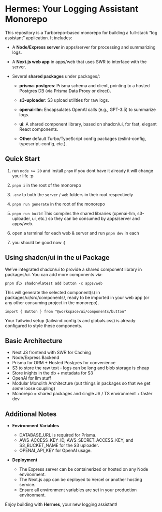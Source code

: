 Hermes: Your Logging Assistant Monorepo
=======================================

This repository is a Turborepo–based monorepo for building a full‐stack “log assistant” application. It includes:

*   A **Node/Express server** in apps/server for processing and summarizing logs.
    
*   A **Next.js web app** in apps/web that uses SWR to interface with the server.
    
*   Several **shared packages** under packages/:
    
    *   **prisma-postgres**: Prisma schema and client, pointing to a hosted Postgres DB (via Prisma Data Proxy or direct).
        
    *   **s3-uploader**: S3 upload utilities for raw logs.
        
    *   **openai-llm**: Encapsulates OpenAI calls (e.g., GPT-3.5) to summarize logs.
        
    *   **ui**: A shared component library, based on shadcn/ui, for fast, elegant React components.
        
    *   **Other** default Turbo/TypeScript config packages (eslint-config, typescript-config, etc.).
        

Quick Start
-----------

1. run `node >= 20` and install `pnpm` if you dont have it already it will change your life :p
2. `pnpm i` in the root of the monorepo
3. `.env` to both the `server` / `web` folders in their root respectively
4. `pnpm run generate` in the root of the monorepo
5. `pnpm run build` This compiles the shared libraries (openai-llm, s3-uploader, ui, etc.) so they can be consumed by apps/server and apps/web.
    
6.  open a terminal for each web & server and run `pnpm dev` in each 
7.  you should be good now :)
    

Using shadcn/ui in the ui Package
---------------------------------

We’ve integrated shadcn/ui to provide a shared component library in packages/ui. You can add more components via:

`pnpm dlx shadcn@latest add button -c apps/web`

This will generate the selected component(s) in packages/ui/src/components/, ready to be imported in your web app (or any other consuming project in the monorepo).

`import { Button } from "@workspace/ui/components/button"`

Your Tailwind setup (tailwind.config.ts and globals.css) is already configured to style these components.

Basic Architecture
----------------
* Next JS frontend with SWR for Caching
* Node/Express Backend
* Prisma for ORM + Hosted Postgres for convenience
* S3 to store the raw text - logs can be long and blob storage is cheap
* Store inights in the db + metadata for S3
* OpenAI for llm stuff
* Modular Monolith Architecture (put things in packages so that we get _some_ loose coupling)
* Monorepo = shared packages and single JS / TS environment + faster dev

Additional Notes
----------------

*   **Environment Variables**
    
    *   DATABASE\_URL is required for Prisma.
    *   AWS\_ACCESS\_KEY\_ID, AWS\_SECRET\_ACCESS\_KEY, and S3\_BUCKET\_NAME for the S3 uploader.
    *   OPENAI\_API\_KEY for OpenAI usage.
        
*   **Deployment**
    
    *   The Express server can be containerized or hosted on any Node environment.
    *   The Next.js app can be deployed to Vercel or another hosting service.
    *   Ensure all environment variables are set in your production environment.
        

Enjoy building with **Hermes**, your new logging assistant!